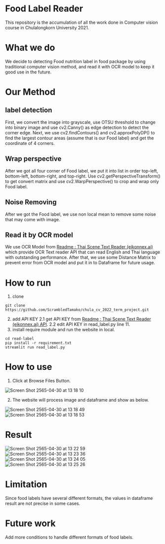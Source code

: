 # Food Label Reader
This repository is the accumulation of all the work done in Computer vision course in Chulalongkorn University 2021.

# What we do
We decide to detecting Food nutrition label in food package by using traditional computer vision method, and read it with OCR model to keep it good use in the future.

# Our Method
## label detection
First, we convert the image into grayscale, use OTSU threshold to change into binary image and use cv2.Canny() as edge detection to detect the corner edge.
Next, we use cv2.findContours() and cv2.approxPolyDP() to find the largest contour areas (assume that is our Food label) and get the coordinate of 4 corners.
## Wrap perspective
After we got all four corner of Food label, we put it into list in order top-left, bottom-left, bottom-right, and top-right. Use cv2.getPerspectiveTransform() to get convert matrix and use cv2.WarpPerspective() to crop and wrap only Food label.
## Noise Removing
After we got the Food label, we use non local mean to remove some noise that may come with image.
## Read it by OCR model
We use OCR Model from [Readme : Thai Scene Text Reader (eikonnex.ai)](https://readme.eikonnex.ai/login/dashboard) which provide OCR Text reader API that can read English and Thai language with outstanding performance. After that, we use some Distance Matrix to prevent error from OCR model and put it in to Dataframe for future usage.

# How to run
1. clone
```
git clone https://github.com/ScrambledTamako/chula_cv_2022_term_project.git
```
2. add API KEY
2.1 get API KEY from [Readme : Thai Scene Text Reader (eikonnex.ai) API](https://readme.eikonnex.ai/login/api_usage).
2.2 edit API KEY in read_label.py line 11.
3. install require module and run the website in local.
```
cd read-label
pip install -r requirement.txt
streamlit run read_label.py 
```

# How to use
1. Click at Browse Files Button.

![Screen Shot 2565-04-30 at 13 18 10](https://user-images.githubusercontent.com/54425991/166094887-5b59159a-5e9e-4c9f-9439-20884cf53480.png)

2. The website will process image and dataframe and show as below.

![Screen Shot 2565-04-30 at 13 18 49](https://user-images.githubusercontent.com/54425991/166094899-c5ffbb3a-0141-4d7a-9e7f-6789abd25c07.png)
![Screen Shot 2565-04-30 at 13 18 53](https://user-images.githubusercontent.com/54425991/166094911-d0584a43-eb55-4fc0-bc23-ce739d222e02.png)

# Result
![Screen Shot 2565-04-30 at 13 22 59](https://user-images.githubusercontent.com/54425991/166095510-2bc54495-942d-4e8b-871b-22b3cc5f4fb8.png)
![Screen Shot 2565-04-30 at 13 23 36](https://user-images.githubusercontent.com/54425991/166095514-f56bb695-51c8-4a42-a5f7-fa32382af34a.png)
![Screen Shot 2565-04-30 at 13 24 05](https://user-images.githubusercontent.com/54425991/166095517-0237ae1d-fa97-488e-a7ce-ed9738f468a4.png)
![Screen Shot 2565-04-30 at 13 25 26](https://user-images.githubusercontent.com/54425991/166095520-f5d795e8-4800-4280-b67c-c01b6639553a.png)

# Limitation
Since food labels have several different formats, the values in dataframe result are not precise in some cases.

# Future work
Add more conditions to handle different formats of food labels.


